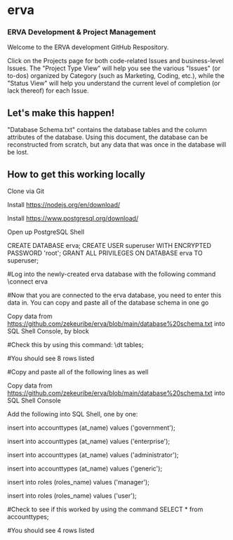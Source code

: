 # erva
### ERVA Development &amp; Project Management

Welcome to the ERVA development GitHub Respository.

Click on the Projects page for both code-related Issues and business-level Issues.
The "Project Type View" will help you see the various "Issues" (or to-dos) organized by Category (such as Marketing, Coding, etc.), while the "Status View" will help you understand the current level of completion (or lack thereof) for each Issue.

## Let's make this happen!

"Database Schema.txt" contains the database tables and the column attributes of the database. Using this document, the database can be reconstructed from scratch, but any data that was once in the database will be lost.

## How to get this working locally

Clone via Git

Install https://nodejs.org/en/download/

Install https://www.postgresql.org/download/

Open up PostgreSQL Shell

CREATE DATABASE erva;
CREATE USER superuser WITH ENCRYPTED PASSWORD 'root';
GRANT ALL PRIVILEGES ON DATABASE erva TO superuser;

#Log into the newly-created erva database with the following command
\connect erva

#Now that you are connected to the erva database, you need to enter this data in. You can copy and paste all of the database schema in one go

Copy data from https://github.com/zekeuribe/erva/blob/main/database%20schema.txt into SQL Shell Console, by block

#Check this by using this command:
\dt tables;

#You should see 8 rows listed

#Copy and paste all of the following lines as well

Copy data from https://github.com/zekeuribe/erva/blob/main/database%20schema.txt into SQL Shell Console

Add the following into SQL Shell, one by one:

insert into accounttypes (at_name) values ('government');

insert into accounttypes (at_name) values ('enterprise');

insert into accounttypes (at_name) values ('administrator');

insert into accounttypes (at_name) values ('generic');

insert into roles (roles_name) values ('manager');

insert into roles (roles_name) values ('user');

#Check to see if this worked by using the command
SELECT * from accounttypes;

#You should see 4 rows listed